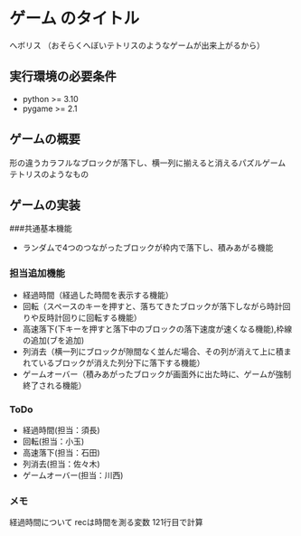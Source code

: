# ゲーム のタイトル
へボリス
（おそらくへぼいテトリスのようなゲームが出来上がるから）
## 実行環境の必要条件
* python >= 3.10
* pygame >= 2.1

## ゲームの概要
形の違うカラフルなブロックが落下し、横一列に揃えると消えるパズルゲーム
テトリスのようなもの

## ゲームの実装
###共通基本機能
* ランダムで4つのつながったブロックが枠内で落下し、積みあがる機能

### 担当追加機能
* 経過時間（経過した時間を表示する機能）
* 回転（スペースのキーを押すと、落ちてきたブロックが落下しながら時計回りや反時計回りに回転する機能）
* 高速落下(下キーを押すと落下中のブロックの落下速度が速くなる機能),枠線の追加(ブを追加)
* 列消去（横一列にブロックが隙間なく並んだ場合、その列が消えて上に積まれているブロックが消えた列分下に落下する機能）
* ゲームオーバー（積みあがったブロックが画面外に出た時に、ゲームが強制終了される機能）

### ToDo
- 経過時間(担当：須長)
- 回転(担当：小玉)
- 高速落下(担当：石田)
- 列消去(担当：佐々木)
- ゲームオーバー(担当：川西)
### メモ
経過時間について
recは時間を測る変数
121行目で計算


